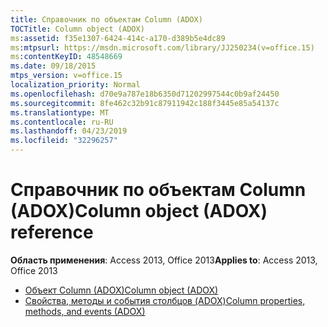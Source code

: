 ```yaml
---
title: Справочник по объектам Column (ADOX)
TOCTitle: Column object (ADOX)
ms:assetid: f35e1307-6424-414c-a170-d389b5e4dc89
ms:mtpsurl: https://msdn.microsoft.com/library/JJ250234(v=office.15)
ms:contentKeyID: 48548669
ms.date: 09/18/2015
mtps_version: v=office.15
localization_priority: Normal
ms.openlocfilehash: d70e9a787e18b6350d71202997544c0b9af24450
ms.sourcegitcommit: 8fe462c32b91c87911942c188f3445e85a54137c
ms.translationtype: MT
ms.contentlocale: ru-RU
ms.lasthandoff: 04/23/2019
ms.locfileid: "32296257"
---
```

# <a name="column-object-adox-reference"></a><span data-ttu-id="5302e-102">Справочник по объектам Column (ADOX)</span><span class="sxs-lookup"><span data-stu-id="5302e-102">Column object (ADOX) reference</span></span>

<span data-ttu-id="5302e-103">**Область применения**: Access 2013, Office 2013</span><span class="sxs-lookup"><span data-stu-id="5302e-103">**Applies to**: Access 2013, Office 2013</span></span>

- [<span data-ttu-id="5302e-104">Объект Column (ADOX)</span><span class="sxs-lookup"><span data-stu-id="5302e-104">Column object (ADOX)</span></span>](column-object-adox.md)
- [<span data-ttu-id="5302e-105">Свойства, методы и события столбцов (ADOX)</span><span class="sxs-lookup"><span data-stu-id="5302e-105">Column properties, methods, and events (ADOX)</span></span>](column-properties-methods-and-events-adox.md)

